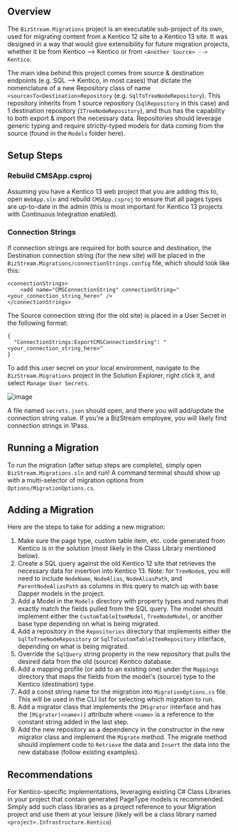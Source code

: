 ## Overview
The `BizStream.Migrations` project is an executable sub-project of its own, used for migrating content from a Kentico 12 site to a Kentico 13 site. It was designed in a way that would give extensibility for future migration projects, whether it be from Kentico --> Kentico or from `<Another Source> --> Kentico`.

The main idea behind this project comes from source & destination endpoints (e.g. SQL --> Kentico, in most cases) that dictate the nomenclature of a new Repository class of name `<source>To<Destination>Repository` (e.g. `SqlToTreeNodeRepository`). This repository inherits from 1 source repository (`SqlRepository` in this case) and 1 destination repository (`ITreeNodeRepository`), and thus has the capability to both export & import the necessary data. Repositories should leverage generic typing and require strictly-typed models for data coming from the source (found in the `Models` folder here).


## Setup Steps

### Rebuild CMSApp.csproj
Assuming you have a Kentico 13 web project that you are adding this to, open `WebApp.sln` and rebuild `CMSApp.csproj` to ensure that all pages types are up-to-date in the admin (this is most important for Kentico 13 projects with Continuous Integration enabled).

### Connection Strings
If connection strings are required for both source and destination, the Destination connection string (for the new site) will be placed in the `BizStream.Migrations/connectionStrings.config` file, which should look like this:

```
<connectionStrings>
	<add name="CMSConnectionString" connectionString="<your_connection_string_here>" />
</connectionStrings>
```

The Source connection string (for the old site) is placed in a User Secret in the following format:

```
{
  "ConnectionStrings:ExportCMSConnectionString": "<your_connection_string_here>"
}
```

To add this user secret on your local environment, navigate to the `BizStream.Migrations` project in the Solution Explorer, right click it, and select `Manage User Secrets`.

![image](https://github.com/BizStream/altafiber-web/assets/105802092/a12ba903-8626-42b4-80f9-35b0558632f7)

A file named `secrets.json` should open, and there you will add/update the connection string value. If you're a BizStream employee, you will likely find connection strings in 1Pass.

## Running a Migration
To run the migration (after setup steps are complete), simply open `BizStream.Migrations.sln` and run! A command terminal should show up with a multi-selector of migration options from `Options/MigrationOptions.cs`.

## Adding a Migration
Here are the steps to take for adding a new migration:

1. Make sure the page type, custom table item, etc. code generated from Kentico is in the solution (most likely in the Class Library mentioned below).
2. Create a SQL query against the old Kentico 12 site that retrieves the necessary data for insertion into Kentico 13. Note: for `TreeNode`s, you will need to include `NodeName`, `NodeAlias`, `NodeAliasPath`, and `ParentNodeAliasPath` as columns in this query to match up with base Dapper models in the project.
4. Add a Model in the `Models` directory with property types and names that exactly match the fields pulled from the SQL query. The model should implement either the `CustomTableItemModel`, `TreeNodeModel`, or another base type depending on what is being migrated.
5. Add a repository in the `Repositories` directory that implements either the `SqlToTreeNodeRepository` or `SqlToCustomTableItemRepository` interface, depending on what is being migrated.
6. Override the `SqlQuery` string property in the new repository that pulls the desired data from the old (source) Kentico database.
7. Add a mapping profile (or add to an existing one) under the `Mappings` directory that maps the fields from the model's (source) type to the Kentico (destination) type.
8. Add a const string name for the migration into `MigrationOptions.cs` file. This will be used in the CLI list for selecting which migration to run.
9. Add a migrator class that implements the `IMigrator` interface and has the `[Migrator(<name>)]` attribute where `<name>` is a reference to the constant string added in the last step.
10. Add the new repository as a dependency in the constructor in the new migrator class and implement the `Migrate` method. The migrate method should implement code to `Retrieve` the data and `Insert` the data into the new database (follow existing examples).

## Recommendations
For Kentico-specific implementations, leveraging existing C# Class Libraries in your project that contain generated PageType models is recommended. Simply add such class libraries as a project reference to your Migration project and use them at your leisure (likely will be a class library named `<project>.Infrastructure.Kentico`)
